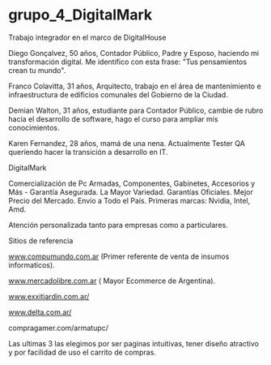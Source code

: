# grupo_4_DigitalMark
Trabajo integrador en el marco de DigitalHouse

Diego Gonçalvez,
50 años, Contador Público, Padre y Esposo, haciendo mi transformación digital. Me identifico con esta frase: "Tus pensamientos crean tu mundo". 

Franco Colavitta,
31 años, Arquitecto, trabajo en el área de mantenimiento e infraestructura de edificios comunales del Gobierno de la Ciudad.

Demian Walton,
31 años, estudiante para Contador Público, cambie de rubro hacia el desarrollo de software, hago el curso para ampliar mis conocimientos.

Karen Fernandez,
28 años, mamá de una nena. Actualmente Tester QA queríendo hacer la transición a desarrollo en IT. 

DigitalMark

Comercialización de Pc Armadas, Componentes, Gabinetes, Accesorios y Más - Garantía Asegurada. 
La Mayor Variedad. Garantías Oficiales. Mejor Precio del Mercado. Envío a Todo el País. Primeras marcas: Nvidia, Intel, Amd.

Atención personalizada tanto para empresas como a particulares.


Sitios de referencia

www.compumundo.com.ar (Primer referente de venta de insumos informaticos).

www.mercadolibre.com.ar ( Mayor Ecommerce de Argentina).

www.exxitjardin.com.ar/

www.delta.com.ar/

compragamer.com/armatupc/

Las ultimas 3 las elegimos por ser paginas intuitivas, tener diseño atractivo y por facilidad de uso el carrito de compras.
